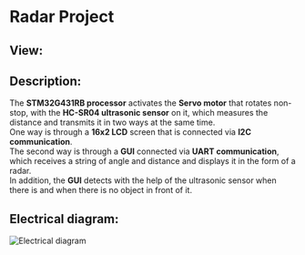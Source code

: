 # Radar Project

## View:

## Description:
The **STM32G431RB processor** activates the **Servo motor** that rotates non-stop, with the **HC-SR04 ultrasonic sensor** on it, which measures the distance and transmits it in two ways at the same time. <br>
One way is through a **16x2 LCD** screen that is connected via **I2C communication**. <br>
The second way is through a **GUI** connected via **UART communication**, which receives a string of angle and distance and displays it in the form of a radar. <br>
In addition, the **GUI** detects with the help of the ultrasonic sensor when there is and when there is no object in front of it. <br>

## Electrical diagram:
![Electrical diagram](https://user-images.githubusercontent.com/96941609/226195805-9b67b911-201d-4230-a40e-2630c4e9acbe.png)
